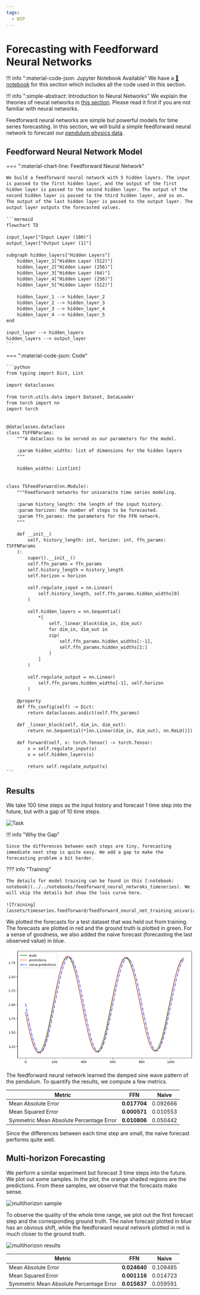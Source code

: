 ```yaml
---
tags:
  - WIP
---
```

# Forecasting with Feedforward Neural Networks

!!! info ":material-code-json: Jupyter Notebook Available"
    We have a [:notebook: notebook](../../notebooks/feedforward_neural_netwroks_timeseries) for this section which includes all the code used in this section.


!!! info ":simple-abstract: Introduction to Neural Networks"
    We explain the theories of neural networks in [this section](../neural-net.md). Please read it first if you are not familiar with neural networks.


Feedforward neural networks are simple but powerful models for time series forecasting. In this section, we will build a simple feedforward neural network to forecast our [pendulum physics data](timeseries.dataset.pendulum.md).


## Feedforward Neural Network Model


=== ":material-chart-line: Feedforward Neural Network"

    We build a feedforward neural network with 5 hidden layers. The input is passed to the first hidden layer, and the output of the first hidden layer is passed to the second hidden layer. The output of the second hidden layer is passed to the third hidden layer, and so on. The output of the last hidden layer is passed to the output layer. The output layer outputs the forecasted values.

    ```mermaid
    flowchart TD

    input_layer["Input Layer (100)"]
    output_layer["Output Layer (1)"]

    subgraph hidden_layers["Hidden Layers"]
        hidden_layer_1["Hidden Layer (512)"]
        hidden_layer_2["Hidden Layer (256)"]
        hidden_layer_3["Hidden Layer (64)"]
        hidden_layer_4["Hidden Layer (256)"]
        hidden_layer_5["Hidden Layer (512)"]

        hidden_layer_1 --> hidden_layer_2
        hidden_layer_2 --> hidden_layer_3
        hidden_layer_3 --> hidden_layer_4
        hidden_layer_4 --> hidden_layer_5
    end

    input_layer --> hidden_layers
    hidden_layers --> output_layer
    ```

=== ":material-code-json: Code"

    ```python
    from typing import Dict, List

    import dataclasses

    from torch.utils.data import Dataset, DataLoader
    from torch import nn
    import torch


    @dataclasses.dataclass
    class TSFFNParams:
        """A dataclass to be served as our parameters for the model.

        :param hidden_widths: list of dimensions for the hidden layers
        """

        hidden_widths: List[int]


    class TSFeedForward(nn.Module):
        """Feedforward networks for univaraite time series modeling.

        :param history_length: the length of the input history.
        :param horizon: the number of steps to be forecasted.
        :param ffn_params: the parameters for the FFN network.
        """

        def __init__(
            self, history_length: int, horizon: int, ffn_params: TSFFNParams
        ):
            super().__init__()
            self.ffn_params = ffn_params
            self.history_length = history_length
            self.horizon = horizon

            self.regulate_input = nn.Linear(
                self.history_length, self.ffn_params.hidden_widths[0]
            )

            self.hidden_layers = nn.Sequential(
                *[
                    self._linear_block(dim_in, dim_out)
                    for dim_in, dim_out in
                    zip(
                        self.ffn_params.hidden_widths[:-1],
                        self.ffn_params.hidden_widths[1:]
                    )
                ]
            )

            self.regulate_output = nn.Linear(
                self.ffn_params.hidden_widths[-1], self.horizon
            )

        @property
        def ffn_config(self) -> Dict:
            return dataclasses.asdict(self.ffn_params)

        def _linear_block(self, dim_in, dim_out):
            return nn.Sequential(*[nn.Linear(dim_in, dim_out), nn.ReLU()])

        def forward(self, x: torch.Tensor) -> torch.Tensor:
            x = self.regulate_input(x)
            x = self.hidden_layers(x)

            return self.regulate_output(x)
    ```


## Results

We take 100 time steps as the input history and forecast 1 time step into the future, but with a gap of 10 time steps.

![Task](../assets/timeseries.feedforward/forecast_task_gap.png)

!!! info "Why the Gap"

    Since the differences between each steps are tiny, forecasting immediate next step is quite easy. We add a gap to make the forecasting problem a bit harder.


??? info "Training"

    The details for model training can be found in this [:notebook: notebook](../../notebooks/feedforward_neural_netwroks_timeseries). We will skip the details but show the loss curve here.

    ![Training](assets/timeseries.feedforward/feedforward_neural_net_training_univariate_loss.png)


We plotted the forecasts for a test dataset that was held out from training. The forecasts are plotted in red and the ground truth is plotted in green. For a sense of goodness, we also added the naive forecast (forecasting the last observed value) in blue.

![Results](assets/timeseries.feedforward/feedforward_neural_net_results.png)

The feedforward neural network learned the damped sine wave pattern of the pendulum. To quantify the results, we compute a few metrics.

| Metric                                   | FFN    | Naive      |
| ---------------------------------------- | ------ | ---------- |
| Mean Absolute Error                      | **0.017704** |   0.092666  |
| Mean Squared Error                       | **0.000571** | 0.010553 |
| Symmetric Mean Absolute Percentage Error | **0.010806** |  0.050442    |

Since the differences between each time step are small, the naive forecast performs quite well.


## Multi-horizon Forecasting

We perform a similar experiment but forecast 3 time steps into the future. We plot out some samples. In the plot, the orange shaded regions are the predictions. From these samples, we observe that the forecasts make sense.

![multihorizon sample](../assets/timeseries.feedforward/feedforward_neural_net_multihorizon_sample.png)

To observe the quality of the whole time range, we plot out the first forecast step and the corresponding ground truth. The naive forecast plotted in blue has an obvious shift, while the feedforward neural network plotted in red is much closer to the ground truth.

![multihorizon results](../assets/timeseries.feedforward/feedforward_neural_net_multihorizon_results.png)


| Metric | FFN | Naive |
| --- | --- | --- |
| Mean Absolute Error | **0.024640** | 0.109485 |
| Mean Squared Error | **0.001116** | 0.014723 |
| Symmetric Mean Absolute Percentage Error | **0.015637** | 0.059591 |
